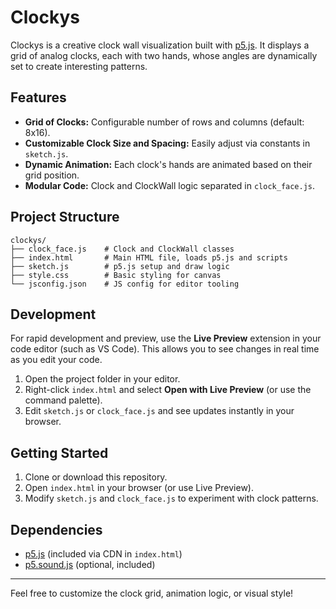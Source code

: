 # Clockys

Clockys is a creative clock wall visualization built with [p5.js](https://p5js.org/). It displays a grid of analog clocks, each with two hands, whose angles are dynamically set to create interesting patterns.

## Features

- **Grid of Clocks:** Configurable number of rows and columns (default: 8x16).
- **Customizable Clock Size and Spacing:** Easily adjust via constants in `sketch.js`.
- **Dynamic Animation:** Each clock's hands are animated based on their grid position.
- **Modular Code:** Clock and ClockWall logic separated in `clock_face.js`.

## Project Structure

```
clockys/
├── clock_face.js    # Clock and ClockWall classes
├── index.html       # Main HTML file, loads p5.js and scripts
├── sketch.js        # p5.js setup and draw logic
├── style.css        # Basic styling for canvas
└── jsconfig.json    # JS config for editor tooling
```

## Development

For rapid development and preview, use the **Live Preview** extension in your code editor (such as VS Code). This allows you to see changes in real time as you edit your code.

1. Open the project folder in your editor.
2. Right-click `index.html` and select **Open with Live Preview** (or use the command palette).
3. Edit `sketch.js` or `clock_face.js` and see updates instantly in your browser.

## Getting Started

1. Clone or download this repository.
2. Open `index.html` in your browser (or use Live Preview).
3. Modify `sketch.js` and `clock_face.js` to experiment with clock patterns.

## Dependencies

- [p5.js](https://p5js.org/) (included via CDN in `index.html`)
- [p5.sound.js](https://p5js.org/reference/#/libraries/p5.sound) (optional, included)

---

Feel free to customize the clock grid, animation logic, or visual style!
